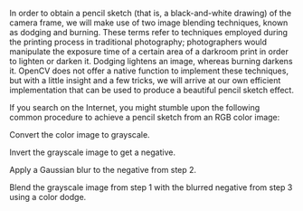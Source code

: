 In order to obtain a pencil sketch (that is, a black-and-white drawing) of the camera frame, we will make use of two image blending techniques, known as dodging and burning. These terms refer to techniques employed during the printing process in traditional photography; photographers would manipulate the exposure time of a certain area of a darkroom print in order to lighten or darken it. Dodging lightens an image, whereas burning darkens it. OpenCV does not offer a native function to implement these techniques, but with a little insight and a few tricks, we will arrive at our own efficient implementation that can be used to produce a beautiful pencil sketch effect.

If you search on the Internet, you might stumble upon the following common procedure to achieve a pencil sketch from an RGB color image:

Convert the color image to grayscale.

Invert the grayscale image to get a negative.

Apply a Gaussian blur to the negative from step 2.

Blend the grayscale image from step 1 with the blurred negative from step 3 using a color dodge.



